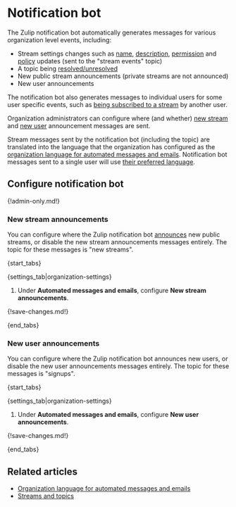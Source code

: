 # Notification bot

The Zulip notification bot automatically generates messages for
various organization level events, including:

* Stream settings changes such as [name](/help/rename-a-stream),
  [description](/help/change-the-stream-description),
  [permission](/help/stream-permissions) and
  [policy](/help/stream-sending-policy) updates (sent to the
  "stream events" topic)
* A topic being [resolved/unresolved](/help/resolve-a-topic)
* New public stream announcements (private streams are not announced)
* New user announcements

The notification bot also generates messages to individual users
for some user specific events, such as [being subscribed to a
stream][add-users-to-stream] by another user.

Organization administrators can configure where (and whether)
[new stream](#new-stream-announcements) and
[new user](#new-user-announcements) announcement messages are sent.

Stream messages sent by the notification bot (including the topic)
are translated into the language that the organization has configured
as the [organization language for automated messages and emails][org-notifications-lang].
Notification bot messages sent to a single user will use
[their preferred language](/help/change-your-language).

## Configure notification bot

{!admin-only.md!}

### New stream announcements

You can configure where the Zulip notification bot
[announces][new-stream-options] new public streams, or disable the new
stream announcements messages entirely. The topic for these messages
is "new streams".

{start_tabs}

{settings_tab|organization-settings}

1. Under **Automated messages and emails**, configure **New stream announcements**.

{!save-changes.md!}

{end_tabs}

### New user announcements

You can configure where the Zulip notification bot announces new users,
or disable the new user announcements messages entirely. The topic for
these messages is "signups".

{start_tabs}

{settings_tab|organization-settings}

1. Under **Automated messages and emails**, configure **New user announcements**.

{!save-changes.md!}

{end_tabs}

## Related articles

* [Organization language for automated messages and emails][org-notifications-lang]
* [Streams and topics](/help/streams-and-topics)

[add-users-to-stream]: /help/add-or-remove-users-from-a-stream#add-users-to-a-stream
[api-create-user]: https://zulip.com/api/create-user
[new-stream-options]: /help/create-a-stream#stream-options
[org-notifications-lang]: /help/change-the-default-language-for-your-organization
